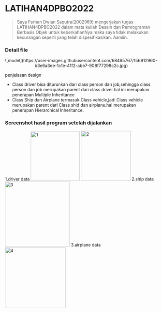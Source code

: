# LATIHAN4DPBO2022

>Saya Farhan Dwian Saputra(2002969) mengerjakan tugas LATIHAN4DPBO2022 dalam mata kuliah Desain dan Pemrograman Berbasis Objek untuk keberkahanNya maka saya tidak melakukan kecurangan seperti yang telah dispesifikasikan. Aamiin.

### Detail file
<p align="center">
  ![model](https://user-images.githubusercontent.com/68465767/156912960-b3e6a3ee-1c1e-41f2-abe7-908f77298c2c.jpg) 
</p>

  penjelasan design
- Class driver bisa diturunkan dari class person dan job,sehingga class person dan job merupakan parent dari class driver.hal ini merupakan penerapan Multiple Inheritance
- Class Ship dan Airplane termasuk Class vehicle,jadi Class vehicle merupakan parent dari Class shid dan airplane.hal merupakan penerapan Hierarchical Inheritance.

### Screenshot hasil program setelah dijalankan
1.driver data
<img width="162" alt="1" src="https://user-images.githubusercontent.com/68465767/156912963-24ef8959-3ed8-4bfc-b1ca-c1fa48685ccd.png">
<img width="164" alt="2" src="https://user-images.githubusercontent.com/68465767/156912965-798c0f26-2c03-4f32-8dce-e23510efacee.png">
2.ship data
<img width="214" alt="3" src="https://user-images.githubusercontent.com/68465767/156912968-795fc8dd-9777-4ea8-944d-4b1402c62db5.png">
3.airplane data
<img width="200" alt="4" src="https://user-images.githubusercontent.com/68465767/156912969-833fcce5-c583-4826-ba39-614b8d8f5e94.png">
